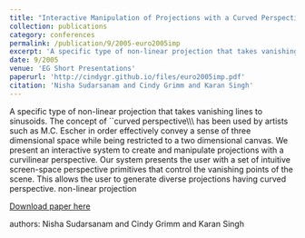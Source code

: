 ```yaml
---
title: "Interactive Manipulation of Projections with a Curved Perspective"
collection: publications
category: conferences
permalink: /publication/9/2005-euro2005imp
excerpt: 'A specific type of non-linear projection that takes vanishing lines to sinusoids. The concept of ``curved perspective\\\\\\ has been used by artists such as M.C. Escher in order effectively convey a sense of three dimensional space while being restricted to a two dimensional canvas. We present an interactive system to create and manipulate projections with a curvilinear perspective. Our system presents the user with a set of intuitive screen-space perspective primitives that control the vanishing points of the scene. This allows the user to generate diverse projections having curved perspective.  non-linear projection, '
date: 9/2005
venue: 'EG Short Presentations'
paperurl: 'http://cindygr.github.io/files/euro2005imp.pdf'
citation: 'Nisha Sudarsanam and Cindy Grimm and Karan Singh'
---
```

A specific type of non-linear projection that takes vanishing lines to sinusoids. The concept of ``curved perspective\\\\\\ has been used by artists such as M.C. Escher in order effectively convey a sense of three dimensional space while being restricted to a two dimensional canvas. We present an interactive system to create and manipulate projections with a curvilinear perspective. Our system presents the user with a set of intuitive screen-space perspective primitives that control the vanishing points of the scene. This allows the user to generate diverse projections having curved perspective.  non-linear projection

[Download paper here](http://cindygr.github.io/files/euro2005imp.pdf)

authors: Nisha Sudarsanam and Cindy Grimm and Karan Singh